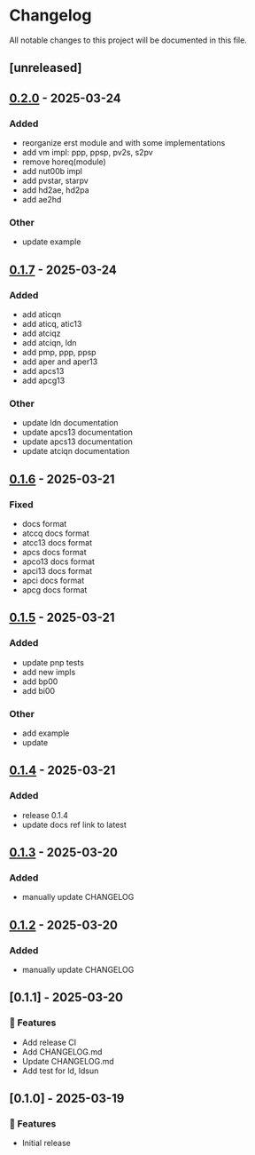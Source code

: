 # Changelog

All notable changes to this project will be documented in this file.

## [unreleased]

## [0.2.0](https://github.com/astro-xao/sofars/compare/v0.1.7...v0.2.0) - 2025-03-24

### Added

- reorganize erst module and with some implementations
- add vm impl: ppp, ppsp, pv2s, s2pv
- remove horeq(module)
- add nut00b impl
- add pvstar, starpv
- add hd2ae, hd2pa
- add ae2hd

### Other

- update example

## [0.1.7](https://github.com/astro-xao/sofars/compare/v0.1.6...v0.1.7) - 2025-03-24

### Added

- add aticqn
- add aticq, atic13
- add atciqz
- add atciqn, ldn
- add pmp, ppp, ppsp
- add aper and aper13
- add apcs13
- add apcg13

### Other

- update ldn documentation
- update apcs13 documentation
- update apcs13 documentation
- update atciqn documentation

## [0.1.6](https://github.com/astro-xao/sofars/compare/v0.1.5...v0.1.6) - 2025-03-21

### Fixed

- docs format
- atccq docs format
- atcc13 docs format
- apcs docs format
- apco13 docs format
- apci13 docs format
- apci docs format
- apcg docs format

## [0.1.5](https://github.com/astro-xao/sofars/compare/v0.1.4...v0.1.5) - 2025-03-21

### Added

- update pnp tests
- add new impls
- add bp00
- add bi00

### Other

- add example
- update

## [0.1.4](https://github.com/astro-xao/sofars/compare/v0.1.3...v0.1.4) - 2025-03-21

### Added

- release 0.1.4
- update docs ref link to latest

## [0.1.3](https://github.com/astro-xao/sofars/compare/v0.1.2...v0.1.3) - 2025-03-20

### Added

- manually update CHANGELOG

## [0.1.2](https://github.com/astro-xao/sofars/compare/v0.1.1...v0.1.2) - 2025-03-20

### Added

- manually update CHANGELOG

## [0.1.1] - 2025-03-20

### 🚀 Features

- Add release CI
- Add CHANGELOG.md
- Update CHANGELOG.md
- Add test for ld, ldsun

## [0.1.0] - 2025-03-19

### 🚀 Features

- Initial release
<!-- generated by git-cliff -->
